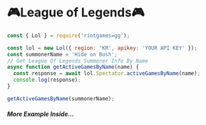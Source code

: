 # **🎮League of Legends🎮**

```javascript
const { Lol } = require('riotgames=gg');

const lol = new Lol({ region: 'KR', apikey: 'YOUR API KEY' });
const summonerName = 'Hide on Bush';
// Get League Of Legends Summoner Info By Name
async function getActiveGamesByName(name) {
  const response = await lol.Spectator.activeGamesByName(name);
  console.log(response);
}

getActiveGamesByName(summonerName);
```

<h6><b>More Example Inside...</b></h6>
